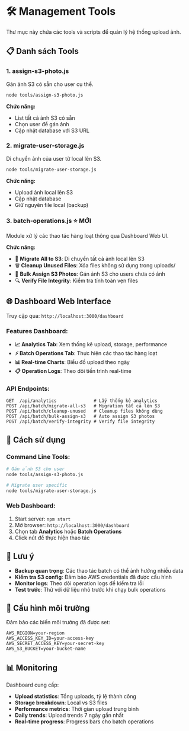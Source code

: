 # 🛠️ Management Tools

Thư mục này chứa các tools và scripts để quản lý hệ thống upload ảnh.

## 📋 Danh sách Tools

### 1. **assign-s3-photo.js**
Gán ảnh S3 có sẵn cho user cụ thể.

```bash
node tools/assign-s3-photo.js
```

**Chức năng:**
- List tất cả ảnh S3 có sẵn
- Chọn user để gán ảnh
- Cập nhật database với S3 URL

### 2. **migrate-user-storage.js**
Di chuyển ảnh của user từ local lên S3.

```bash
node tools/migrate-user-storage.js
```

**Chức năng:**
- Upload ảnh local lên S3
- Cập nhật database
- Giữ nguyên file local (backup)

### 3. **batch-operations.js** ⭐ MỚI
Module xử lý các thao tác hàng loạt thông qua Dashboard Web UI.

**Chức năng:**
- 🔄 **Migrate All to S3**: Di chuyển tất cả ảnh local lên S3
- 🗑️ **Cleanup Unused Files**: Xóa files không sử dụng trong uploads/
- 📸 **Bulk Assign S3 Photos**: Gán ảnh S3 cho users chưa có ảnh
- 🔍 **Verify File Integrity**: Kiểm tra tính toàn vẹn files

## 🌐 Dashboard Web Interface

Truy cập qua: `http://localhost:3000/dashboard`

### Features Dashboard:
- **📈 Analytics Tab**: Xem thống kê upload, storage, performance
- **⚡ Batch Operations Tab**: Thực hiện các thao tác hàng loạt
- **📊 Real-time Charts**: Biểu đồ upload theo ngày
- **📋 Operation Logs**: Theo dõi tiến trình real-time

### API Endpoints:
```
GET  /api/analytics              # Lấy thống kê analytics
POST /api/batch/migrate-all-s3   # Migration tất cả lên S3
POST /api/batch/cleanup-unused   # Cleanup files không dùng
POST /api/batch/bulk-assign-s3   # Auto assign S3 photos
POST /api/batch/verify-integrity # Verify file integrity
```

## 🚀 Cách sử dụng

### Command Line Tools:
```bash
# Gán ảnh S3 cho user
node tools/assign-s3-photo.js

# Migrate user specific
node tools/migrate-user-storage.js
```

### Web Dashboard:
1. Start server: `npm start`
2. Mở browser: `http://localhost:3000/dashboard`
3. Chọn tab **Analytics** hoặc **Batch Operations**
4. Click nút để thực hiện thao tác

## 📝 Lưu ý

- **Backup quan trọng**: Các thao tác batch có thể ảnh hưởng nhiều data
- **Kiểm tra S3 config**: Đảm bảo AWS credentials đã được cấu hình
- **Monitor logs**: Theo dõi operation logs để kiểm tra lỗi
- **Test trước**: Thử với dữ liệu nhỏ trước khi chạy bulk operations

## 🔧 Cấu hình môi trường

Đảm bảo các biến môi trường đã được set:
```env
AWS_REGION=your-region
AWS_ACCESS_KEY_ID=your-access-key
AWS_SECRET_ACCESS_KEY=your-secret-key
AWS_S3_BUCKET=your-bucket-name
```

## 📊 Monitoring

Dashboard cung cấp:
- **Upload statistics**: Tổng uploads, tỷ lệ thành công
- **Storage breakdown**: Local vs S3 files
- **Performance metrics**: Thời gian upload trung bình
- **Daily trends**: Upload trends 7 ngày gần nhất
- **Real-time progress**: Progress bars cho batch operations 